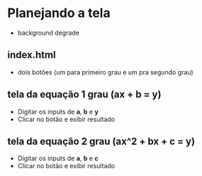 # Planejando a tela
- background degrade

## index.html
- dois botões (um para primeiro grau e um pra segundo grau)

## tela da equação 1 grau (ax + b = y)
- Digitar os inputs de **a**, **b** e **y**
- Clicar no botão e exibir resultado

## tela da equação 2 grau (ax^2 + bx + c = y)
- Digitar os inputs de **a**, **b** e **c**
- Clicar no botão e exibir resultado

